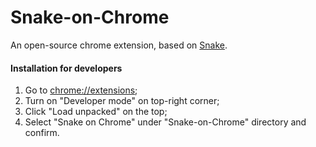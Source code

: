 # Snake-on-Chrome
An open-source chrome extension, based on [Snake](https://icreiuheciijc.github.io/Snake).


#### Installation for developers
1. Go to [chrome://extensions](chrome://extensions);
2. Turn on "Developer mode" on top-right corner;
3. Click "Load unpacked" on the top;
4. Select "Snake on Chrome" under "Snake-on-Chrome" directory and confirm.